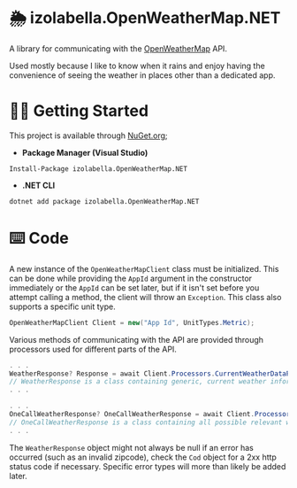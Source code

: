# 🌦️ izolabella.OpenWeatherMap.NET
A library for communicating with the [OpenWeatherMap](https://openweathermap.org/) API.

Used mostly because I like to know when it rains and enjoy having the convenience of seeing the weather in places other than a dedicated app.

# 👩‍💻 Getting Started
This project is available through [NuGet.org](https://www.nuget.org/packages/izolabella.OpenWeatherMap.NET/);
- __Package Manager (Visual Studio)__
```
Install-Package izolabella.OpenWeatherMap.NET
```
- __.NET CLI__
```
dotnet add package izolabella.OpenWeatherMap.NET
```

# ⌨️ Code
A new instance of the `OpenWeatherMapClient` class must be initialized. This can be done while providing the `AppId` argument in the constructor immediately or the `AppId` can be set later, but if it isn't set before you attempt calling a method, the client will throw an `Exception`. This class also supports a specific unit type.
```cs
OpenWeatherMapClient Client = new("App Id", UnitTypes.Metric);
```

Various methods of communicating with the API are provided through processors used for different parts of the API.
```cs
. . .
WeatherResponse? Response = await Client.Processors.CurrentWeatherDataProcessor.GetWeatherByZipCodeAsync("00000", "US");
// WeatherResponse is a class containing generic, current weather information.
. . .

. . .
OneCallWeatherResponse? OneCallWeatherResponse = await Client.Processors.OneCallProcessor.CallAsync(0.0m, 0.0m);
// OneCallWeatherResponse is a class containing all possible relevant weather information regarding the given coordinates.
. . .
```

The `WeatherResponse` object might not always be null if an error has occurred (such as an invalid zipcode), check the `Cod` object for a 2xx http status code if necessary. Specific error types will more than likely be added later.
